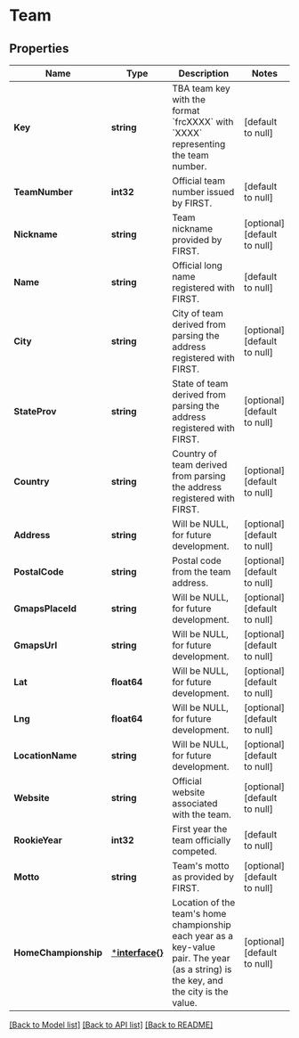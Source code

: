 # Team

## Properties
Name | Type | Description | Notes
------------ | ------------- | ------------- | -------------
**Key** | **string** | TBA team key with the format &#x60;frcXXXX&#x60; with &#x60;XXXX&#x60; representing the team number. | [default to null]
**TeamNumber** | **int32** | Official team number issued by FIRST. | [default to null]
**Nickname** | **string** | Team nickname provided by FIRST. | [optional] [default to null]
**Name** | **string** | Official long name registered with FIRST. | [default to null]
**City** | **string** | City of team derived from parsing the address registered with FIRST. | [optional] [default to null]
**StateProv** | **string** | State of team derived from parsing the address registered with FIRST. | [optional] [default to null]
**Country** | **string** | Country of team derived from parsing the address registered with FIRST. | [optional] [default to null]
**Address** | **string** | Will be NULL, for future development. | [optional] [default to null]
**PostalCode** | **string** | Postal code from the team address. | [optional] [default to null]
**GmapsPlaceId** | **string** | Will be NULL, for future development. | [optional] [default to null]
**GmapsUrl** | **string** | Will be NULL, for future development. | [optional] [default to null]
**Lat** | **float64** | Will be NULL, for future development. | [optional] [default to null]
**Lng** | **float64** | Will be NULL, for future development. | [optional] [default to null]
**LocationName** | **string** | Will be NULL, for future development. | [optional] [default to null]
**Website** | **string** | Official website associated with the team. | [optional] [default to null]
**RookieYear** | **int32** | First year the team officially competed. | [default to null]
**Motto** | **string** | Team&#39;s motto as provided by FIRST. | [optional] [default to null]
**HomeChampionship** | [***interface{}**](interface{}.md) | Location of the team&#39;s home championship each year as a key-value pair. The year (as a string) is the key, and the city is the value. | [optional] [default to null]

[[Back to Model list]](../README.md#documentation-for-models) [[Back to API list]](../README.md#documentation-for-api-endpoints) [[Back to README]](../README.md)


